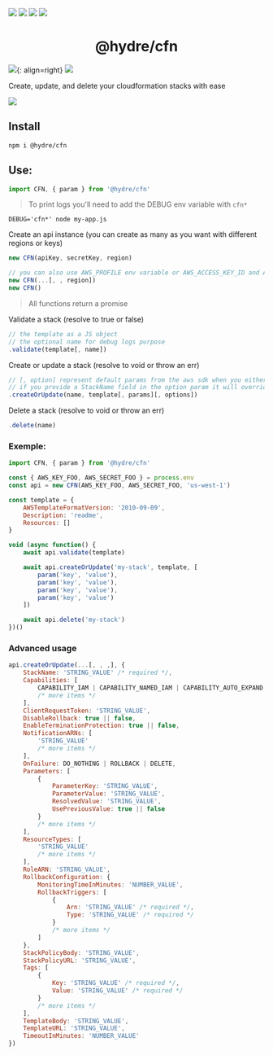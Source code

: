 ![][licence] [![][npm]][npmlink] [![][travis]][travislink] [![][npmdl]][npmlink]

<h1 align=center>@hydre/cfn</h1>

[![][discord]][discordlink]{: align=right} [![][twitter]][twitterlink]

[licence]: https://img.shields.io/github/license/HydreIO/cfn.svg?style=for-the-badge
[npm]: https://img.shields.io/npm/v/@hydre/cfn.svg?logo=npm&style=for-the-badge
[npmlink]: https://www.npmjs.com/package/@hydre/cfn
[travis]: https://img.shields.io/travis/com/HydreIO/cfn.svg?logo=travis&style=for-the-badge
[travislink]: https://travis-ci.com/HydreIO/cfn
[twitter]: https://img.shields.io/badge/follow-us-blue.svg?logo=twitter&style=for-the-badge
[twitterlink]: https://twitter.com/hydreio
[discord]: https://img.shields.io/discord/265104803531587584.svg?logo=discord&style=for-the-badge
[discordlink]: https://discord.gg/Ea6a5cn
[npmdl]: https://img.shields.io/npm/dw/@hydre/cfn.svg?color=%239C27B0&style=for-the-badge

Create, update, and delete your cloudformation stacks with ease

![](https://i.imgur.com/WNmQXz7.png)

## Install

```
npm i @hydre/cfn
```

## Use:

```js
import CFN, { param } from '@hydre/cfn'
```

> To print logs you'll need to add the DEBUG env variable with `cfn*`

```
DEBUG='cfn*' node my-app.js
```

Create an api instance (you can create as many as you want with different regions or keys)

```js
new CFN(apiKey, secretKey, region)

// you can also use AWS_PROFILE env variable or AWS_ACCESS_KEY_ID and AWS_SECRET_ACCESS_KEY with a custom region
new CFN(...[, , region])
new CFN()
```

> All functions return a promise

Validate a stack (resolve to true or false)

```js
// the template as a JS object
// the optional name for debug logs purpose
.validate(template[, name])
```

Create or update a stack (resolve to void or throw an err)

```js
// [, option] represent default params from the aws sdk when you either create or update a stack
// if you provide a StackName field in the option param it will override the name param
.createOrUpdate(name, template[, params][, options])
```

Delete a stack (resolve to void or throw an err)

```js
.delete(name)
```

### Exemple:

```js
import CFN, { param } from '@hydre/cfn'

const { AWS_KEY_FOO, AWS_SECRET_FOO } = process.env
const api = new CFN(AWS_KEY_FOO, AWS_SECRET_FOO, 'us-west-1')

const template = {
	AWSTemplateFormatVersion: '2010-09-09',
	Description: 'readme',
	Resources: []
}

void (async function() {
	await api.validate(template)

	await api.createOrUpdate('my-stack', template, [
		param('key', 'value'),
		param('key', 'value'),
		param('key', 'value'),
		param('key', 'value')
	])

	await api.delete('my-stack')
})()
```

### Advanced usage

```js
api.createOrUpdate(...[, , ,], {
	StackName: 'STRING_VALUE' /* required */,
	Capabilities: [
		CAPABILITY_IAM | CAPABILITY_NAMED_IAM | CAPABILITY_AUTO_EXPAND
		/* more items */
	],
	ClientRequestToken: 'STRING_VALUE',
	DisableRollback: true || false,
	EnableTerminationProtection: true || false,
	NotificationARNs: [
		'STRING_VALUE'
		/* more items */
	],
	OnFailure: DO_NOTHING | ROLLBACK | DELETE,
	Parameters: [
		{
			ParameterKey: 'STRING_VALUE',
			ParameterValue: 'STRING_VALUE',
			ResolvedValue: 'STRING_VALUE',
			UsePreviousValue: true || false
		}
		/* more items */
	],
	ResourceTypes: [
		'STRING_VALUE'
		/* more items */
	],
	RoleARN: 'STRING_VALUE',
	RollbackConfiguration: {
		MonitoringTimeInMinutes: 'NUMBER_VALUE',
		RollbackTriggers: [
			{
				Arn: 'STRING_VALUE' /* required */,
				Type: 'STRING_VALUE' /* required */
			}
			/* more items */
		]
	},
	StackPolicyBody: 'STRING_VALUE',
	StackPolicyURL: 'STRING_VALUE',
	Tags: [
		{
			Key: 'STRING_VALUE' /* required */,
			Value: 'STRING_VALUE' /* required */
		}
		/* more items */
	],
	TemplateBody: 'STRING_VALUE',
	TemplateURL: 'STRING_VALUE',
	TimeoutInMinutes: 'NUMBER_VALUE'
})
```
